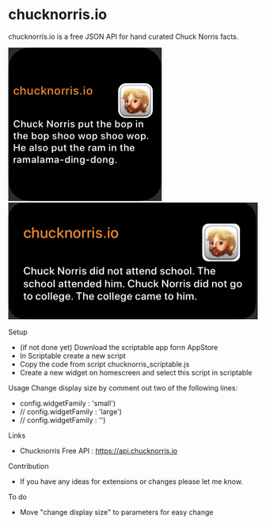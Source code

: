 # chucknorris.io
chucknorris.io is a free JSON API for hand curated Chuck Norris facts. 

![Screenshot](chucknorris_small.jpg)
![Screenshot](chucknorris_medium.jpg)


Setup
- (if not done yet) Download the scriptable app form AppStore
- In Scriptable create a new script
- Copy the code from script chucknorris_scriptable.js
- Create a new widget on homescreen and select this script in scriptable

Usage
Change display size by comment out two of the following lines:
- config.widgetFamily : 'small')
- // config.widgetFamily : 'large')
- // config.widgetFamily : '')


Links
- Chucknorris Free API : https://api.chucknorris.io


Contribution
- If you have any ideas for extensions or changes please let me know.


To do
- Move "change display size" to parameters for easy change 
